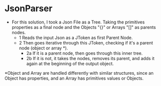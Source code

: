 # JsonParser

- For this solution, I took a Json File as a Tree. Taking the primitives properties as a final node and the Objects "{}" or Arrays "[]" as parents nodes.
	- 1 Reads the input Json as a JToken as first Parent Node.
	- 2 Then goes iterative through this JToken, checking if it's a parent node (object or array *). 
		- 2a If it is a parent node, then goes through this inner tree.
		- 2b If it is not, it takes the nodes, removes its parent, and adds it again at the beginning of the output object.
	
*Object and Array are handled differently with similar structures, since an Object has properties, and an Array has primitives values or Objects.